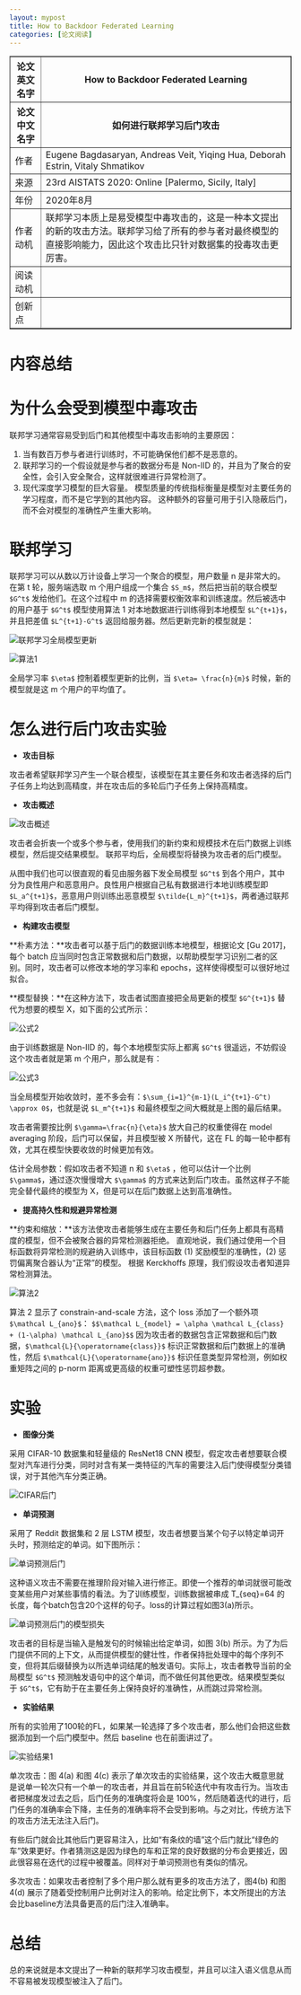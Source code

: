 ```yaml
---
layout: mypost
title: How to Backdoor Federated Learning
categories: [论文阅读]
---
```


<table border="1">
    <tr>
        <th>论文英文名字</th>
        <th>How to Backdoor Federated Learning</th>
    </tr>
    <tr>
        <th>论文中文名字</th>
        <th>如何进行联邦学习后门攻击</th>
    </tr>
    <tr>
        <td>作者</td>
        <td>Eugene Bagdasaryan, Andreas Veit, Yiqing Hua, Deborah Estrin, Vitaly Shmatikov</td>
    </tr>
    <tr>
        <td>来源</td>
        <td>23rd AISTATS 2020: Online [Palermo, Sicily, Italy]</td>
    </tr>
    <tr>
        <td>年份</td>
        <td>2020年8月</td>
    </tr>
    <tr>
        <td>作者动机</td>
        <td>联邦学习本质上是易受模型中毒攻击的，这是一种本文提出的新的攻击方法。联邦学习给了所有的参与者对最终模型的直接影响能力，因此这个攻击比只针对数据集的投毒攻击更厉害。</td>
    </tr>
    <tr>
        <td>阅读动机</td>
        <td></td>
    </tr>
    <tr>
        <td>创新点</td>
        <td></td>
    </tr>
</table>

# 内容总结  

# 为什么会受到模型中毒攻击

联邦学习通常容易受到后门和其他模型中毒攻击影响的主要原因：
1. 当有数百万参与者进行训练时，不可能确保他们都不是恶意的。
2. 联邦学习的一个假设就是参与者的数据分布是 Non-IID 的，并且为了聚合的安全性，会引入安全聚合，这样就很难进行异常检测了。
3. 现代深度学习模型的巨大容量。 模型质量的传统指标衡量是模型对主要任务的学习程度，而不是它学到的其他内容。 这种额外的容量可用于引入隐蔽后门，而不会对模型的准确性产生重大影响。

# 联邦学习

联邦学习可以从数以万计设备上学习一个聚合的模型，用户数量 n 是非常大的。在第 t 轮，服务端选取 m 个用户组成一个集合 `$S_m$`，然后把当前的联合模型 `$G^t$` 发给他们。在这个过程中 m 的选择需要权衡效率和训练速度。然后被选中的用户基于 `$G^t$` 模型使用算法 1 对本地数据进行训练得到本地模型 `$L^{t+1}$`，并且把差值 `$L^{t+1}-G^t$` 返回给服务器。然后更新完新的模型就是：

![联邦学习全局模型更新](联邦学习全局模型更新.png)

![算法1](算法1.png)

全局学习率 `$\eta$` 控制着模型更新的比例，当 `$\eta= \frac{n}{m}$` 时候，新的模型就是这 m 个用户的平均值了。

# 怎么进行后门攻击实验

+ **攻击目标**

攻击者希望联邦学习产生一个联合模型，该模型在其主要任务和攻击者选择的后门子任务上均达到高精度，并在攻击后的多轮后门子任务上保持高精度。

+ **攻击概述**

![攻击概述](攻击概述.png)

攻击者会折衷一个或多个参与者，使用我们的新约束和规模技术在后门数据上训练模型，然后提交结果模型。 联邦平均后，全局模型将替换为攻击者的后门模型。

从图中我们也可以很直观的看见由服务器下发全局模型 `$G^t$` 到各个用户，其中分为良性用户和恶意用户。良性用户根据自己私有数据进行本地训练模型即 `$L_a^{t+1}$`，恶意用户则训练出恶意模型 `$\tilde{L_m}^{t+1}$`，两者通过联邦平均得到攻击者后门模型。

+ **构建攻击模型**

**朴素方法：**攻击者可以基于后门的数据训练本地模型，根据论文 [Gu 2017]，每个 batch 应当同时包含正常数据和后门数据，以帮助模型学习识别二者的区别。同时，攻击者可以修改本地的学习率和 epochs，这样使得模型可以很好地过拟合。

**模型替换：**在这种方法下，攻击者试图直接把全局更新的模型 `$G^{t+1}$` 替代为想要的模型 X，如下面的公式所示：

![公式2](公式2.png)

由于训练数据是 Non-IID 的，每个本地模型实际上都离 `$G^t$` 很遥远，不妨假设这个攻击者就是第 m 个用户，那么就是有：

![公式3](公式3.png)

当全局模型开始收敛时，差不多会有：`$\sum_{i=1}^{m-1}(L_i^{t+1}-G^t) \approx 0$`，也就是说 `$L_m^{t+1}$` 和最终模型之间大概就是上图的最后结果。

攻击者需要按比例 `$\gamma=\frac{n}{\eta}$` 放大自己的权重使得在 model averaging 阶段，后门可以保留，并且模型被 X 所替代，这在 FL 的每一轮中都有效，尤其在模型快要收敛的时候更加有效。

估计全局参数：假如攻击者不知道 n 和 `$\eta$` ，他可以估计一个比例 `$\gamma$`，通过逐次慢慢增大 `$\gamma$` 的方式来达到后门攻击。虽然这样子不能完全替代最终的模型为 X，但是可以在后门数据上达到高准确性。

+ **提高持久性和规避异常检测**

**约束和缩放：**该方法使攻击者能够生成在主要任务和后门任务上都具有高精度的模型，但不会被聚合器的异常检测器拒绝。 直观地说，我们通过使用一个目标函数将异常检测的规避纳入训练中，该目标函数 (1) 奖励模型的准确性，(2) 惩罚偏离聚合器认为“正常”的模型。 根据 Kerckhoffs 原理，我们假设攻击者知道异常检测算法。

![算法2](算法2.png)

算法 2 显示了 constrain-and-scale 方法，这个 loss 添加了一个额外项 `$\mathcal L_{ano}$`：
`$$\mathcal L_{model} = \alpha \mathcal L_{class} + (1-\alpha) \mathcal L_{ano}$$`
因为攻击者的数据包含正常数据和后门数据，`$\mathcal{L}{\operatorname{class}}$` 标识正常数据和后门数据上的准确性，然后 `$\mathcal{L}{\operatorname{ano}}$` 标识任意类型异常检测，例如权重矩阵之间的 p-norm 距离或更高级的权重可塑性惩罚超参数。

# 实验

+ **图像分类**

采用 CIFAR-10 数据集和轻量级的 ResNet18 CNN 模型，假定攻击者想要联合模型对汽车进行分类，同时对含有某一类特征的汽车的需要注入后门使得模型分类错误，对于其他汽车分类正确。

![CIFAR后门](CIFAR后门.png)

+ **单词预测**

采用了 Reddit 数据集和 2 层 LSTM 模型，攻击者想要当某个句子以特定单词开头时，预测给定的单词。如下图所示：

![单词预测后门](单词预测后门.png)

这种语义攻击不需要在推理阶段对输入进行修正。即使一个推荐的单词就很可能改变某些用户对某些事情的看法。为了训练模型，训练数据被串成 T_{seq}=64 的长度，每个batch包含20个这样的句子。loss的计算过程如图3(a)所示。

![单词预测后门的模型损失](单词预测后门的模型损失.png)

攻击者的目标是当输入是触发句的时候输出给定单词，如图 3(b) 所示。为了为后门提供不同的上下文，从而提供模型的健壮性，作者保持批处理中的每个序列不变，但将其后缀替换为以所选单词结尾的触发语句。实际上，攻击者教导当前的全局模型 `$G^t$` 预测触发语句中的这个单词，而不做任何其他更改。结果模型类似于 `$G^t$`，它有助于在主要任务上保持良好的准确性，从而跳过异常检测。

+ **实验结果**

所有的实验用了100轮的FL，如果某一轮选择了多个攻击者，那么他们会把这些数据添加到一个后门模型中。然后 baseline 也在前面讲过了。

![实验结果1](实验结果1.png)

单次攻击：图 4(a) 和图 4(c) 表示了单次攻击的实验结果，这个攻击大概意思就是说单一轮次只有一个单一的攻击者，并且旨在前5轮迭代中有攻击行为。当攻击者把梯度发过去之后，后门任务的准确度将会是 100%，然后随着迭代的进行，后门任务的准确率会下降，主任务的准确率将不会受到影响。与之对比，传统方法下的攻击方法无法注入后门。

有些后门就会比其他后门更容易注入，比如“有条纹的墙”这个后门就比“绿色的车”效果更好。作者猜测这是因为绿色的车和正常的良好数据的分布会更接近，因此很容易在迭代的过程中被覆盖。同样对于单词预测也有类似的情况。

多次攻击：如果攻击者控制了多个用户那么就有更多的攻击方法了，图4(b) 和图4(d) 展示了随着受控制用户比例对注入的影响。给定比例下，本文所提出的方法会比baseline方法具备更高的后门注入准确率。

# 总结

总的来说就是本文提出了一种新的联邦学习攻击模型，并且可以注入语义信息从而不容易被发现模型被注入了后门。